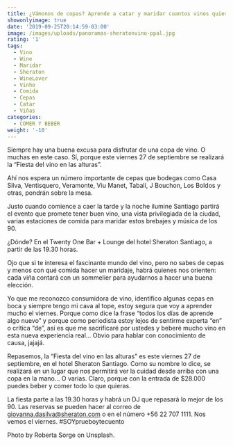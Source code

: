 ```yaml
---
title: ¿Vámonos de copas? Aprende a catar y maridar cuantos vinos quieras
showonlyimage: true
date: '2019-09-25T20:14:59-03:00'
image: /images/uploads/panoramas-sheratonvino-ppal.jpg
rating: '1'
tags:
  - Vino
  - Wine
  - Maridar
  - Sheraton
  - WineLover
  - Vinho
  - Comida
  - Cepas
  - Catar
  - Viñas
categories:
  - COMER Y BEBER
weight: '-10'
---
```

Siempre hay una buena excusa para disfrutar de una copa de vino. O muchas en este caso. Sí, porque este viernes 27 de septiembre se realizará la “Fiesta del vino en las alturas”.

<!--more-->

Ahí nos espera un número importante de cepas que bodegas como Casa Silva, Ventisquero, Veramonte, Viu Manet, Tabalí, J Bouchon, Los Boldos y otras, pondrán sobre la mesa.

Justo cuando comience a caer la tarde y la noche ilumine Santiago partirá el evento que promete tener buen vino, una vista privilegiada de la ciudad, varias estaciones de comida para maridar estos brebajes y música de los 90.

¿Dónde? En el Twenty One Bar + Lounge del hotel Sheraton Santiago, a partir de las 19.30 horas.

Ojo que si te interesa el fascinante mundo del vino, pero no sabes de cepas y menos con qué comida hacer un maridaje, habrá quienes nos orienten: cada viña contará con un sommelier para ayudarnos a hacer una buena elección. 

Yo que me reconozco consumidora de vino, identifico algunas cepas en boca y siempre tengo mi cava al tope, estoy segura que voy a aprender mucho el viernes. Porque como dice la frase “todos los días de aprende algo nuevo” y porque como periodista estoy lejos de sentirme experta “en” o crítica “de”, así es que me sacrificaré por ustedes y beberé mucho vino en esta nueva experiencia real… Obvio para hablar con conocimiento de causa, jajajá.

Repasemos, la “Fiesta del vino en las alturas” es este viernes 27 de septiembre, en el hotel Sheraton Santiago. Como su nombre lo dice, se realizará en un lugar que nos permitirá ver la cuidad desde arriba con una copa en la mano… O varias. Claro, porque con la entrada de $28.000 puedes beber y comer todo lo que quieras.

La fiesta parte a las 19.30 horas y habrá un DJ que repasará lo mejor de los 90. Las reservas se pueden hacer al correo de giovanna.dasilva@sheraton.com o en el número +56 22 707 1111. Nos vemos el viernes. #SOYprueboytecuento

Photo by Roberta Sorge on Unsplash.
